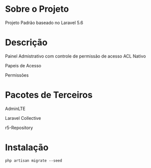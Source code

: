 <h1>Sobre o Projeto</h1>
<p>Projeto Padrão baseado no Laravel 5.6</p>
<h1>Descrição</h1>
<p>Painel Admistrativo com controle de permissão de acesso ACL Nativo</p>
<p>Papeis de Acesso</p>
<p>Permissões</p>
<h1>Pacotes de Terceiros</h1>
<p>AdminLTE</p>
<p>Laravel Collective</p>
<p>r5-Repository</p>
<h1>Instalação</h1>
<code>php artisan migrate --seed</code>